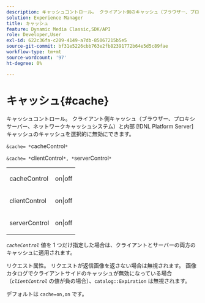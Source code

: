 ```yaml
---
description: キャッシュコントロール。 クライアント側のキャッシュ（ブラウザー、プロキシサーバー、ネットワークキャッシュシステム）と内部キャッシュのキャッシュを選択的に無効にするこ  [!DNL Platform Server]  ができます。
solution: Experience Manager
title: キャッシュ
feature: Dynamic Media Classic,SDK/API
role: Developer,User
exl-id: 622c36fa-c209-4149-a7db-85067215b5e5
source-git-commit: bf31e5226cbb763e2fb82391772b64e5d5c89fae
workflow-type: tm+mt
source-wordcount: '97'
ht-degree: 0%

---
```


# キャッシュ{#cache}

キャッシュコントロール。 クライアント側キャッシュ（ブラウザー、プロキシサーバー、ネットワークキャッシュシステム）と内部 [!DNL Platform Server] キャッシュのキャッシュを選択的に無効にできます。

`&cache= *`cacheControl`*`

`&cache= *`clientControl`*, *`serverControl`*`

<table id="simpletable_DA4D92F0AEF84FD49953876796058B7F"> 
 <tr class="strow"> 
  <td class="stentry"> <p><span class="codeph"> <span class="varname"> cacheControl</span></span> </p> </td> 
  <td class="stentry"> <p><span class="codeph"> on|off</span> </p></td> 
 </tr> 
 <tr class="strow"> 
  <td class="stentry"> <p><span class="codeph"> <span class="varname"> clientControl</span></span> </p></td> 
  <td class="stentry"> <p><span class="codeph"> on|off</span> </p></td> 
 </tr> 
 <tr class="strow"> 
  <td class="stentry"> <p><span class="codeph"> <span class="varname"> serverControl</span></span> </p></td> 
  <td class="stentry"> <p><span class="codeph"> on|off</span> </p></td> 
 </tr> 
</table>

*`cacheControl`* 値を 1 つだけ指定した場合は、クライアントとサーバーの両方のキャッシュに適用されます。

リクエスト属性。 リクエストが返信画像を返さない場合は無視されます。 画像カタログでクライアントサイドのキャッシュが無効になっている場合（*`clientControl`* の値が負の場合）、`catalog::Expiration` は無視されます。

デフォルトは `cache=on,on` です。
